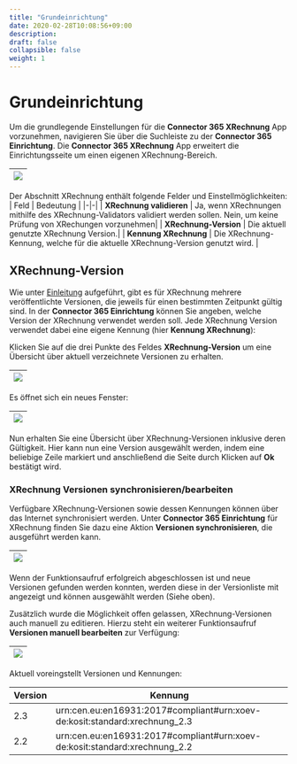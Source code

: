 ```yaml
---
title: "Grundeinrichtung"
date: 2020-02-28T10:08:56+09:00
description: 
draft: false
collapsible: false
weight: 1
---
```

# Grundeinrichtung

Um die grundlegende Einstellungen für die **Connector 365 XRechnung** App vorzunehmen, navigieren Sie über die Suchleiste
zu der **Connector 365 Einrichtung**. 
Die **Connector 365 XRechnung** App erweitert die Einrichtungsseite um einen eigenen XRechnung-Bereich.

|![](/images/apps/XRechnung/de/xr-setup.png)|
|-|

Der Abschnitt XRechnung enthält folgende Felder und Einstellmöglichkeiten:
| Feld | Bedeutung |
|-|-|
| **XRechnung validieren** | Ja, wenn XRechnungen mithilfe des XRechnung-Validators validiert werden sollen. Nein, um keine Prüfung von XRechungen vorzunehmen|
| **XRechnung-Version** | Die aktuell genutzte XRechnung Version.|
| **Kennung XRechnung** | Die XRechnung-Kennung, welche für die aktuelle XRechnung-Version genutzt wird. |

## XRechnung-Version

Wie unter [Einleitung](de-de/apps/xrechnung/first-steps/introduction/) aufgeführt, gibt es für XRechnung mehrere veröffentlichte Versionen, die jeweils für einen bestimmten Zeitpunkt gültig sind. 
In der **Connector 365 Einrichtung** können Sie angeben, welche Version der XRechnung verwendet werden soll. Jede XRechnung Version verwendet dabei eine eigene Kennung (hier **Kennung XRechnung**):


Klicken Sie auf die drei Punkte des Feldes **XRechnung-Version** um eine Übersicht über aktuell verzeichnete Versionen zu erhalten.

|![](images/apps/XRechnung/de/xr_version_assist_de.png)|
|-|

Es öffnet sich ein neues Fenster:

|![](images/apps/XRechnung/de/xr_version_page_de.png)|
|-|

Nun erhalten Sie eine Übersicht über XRechnung-Versionen inklusive deren Gültigkeit. 
Hier kann nun eine Version ausgewählt werden, indem eine beliebige Zeile markiert und anschließend die Seite durch Klicken auf **Ok** bestätigt wird.

### XRechnung Versionen synchronisieren/bearbeiten

Verfügbare XRechnung-Versionen sowie dessen Kennungen können über das Internet synchronisiert werden.
Unter **Connector 365 Einrichtung** für XRechnung finden Sie dazu eine Aktion **Versionen synchronisieren**, die ausgeführt werden kann.

|![](images/apps/XRechnung/de/xr_update_version_de.png)|
|-|

Wenn der Funktionsaufruf erfolgreich abgeschlossen ist und neue Versionen gefunden werden konnten, werden diese in der Versionliste mit angezeigt und können ausgewählt werden (Siehe oben).

Zusätzlich wurde die Möglichkeit offen gelassen, XRechnung-Versionen auch manuell zu editieren. Hierzu steht ein weiterer Funktionsaufruf **Versionen manuell bearbeiten** zur Verfügung:

|![](images/apps/XRechnung/de/xr_update_version_manually_de.png)|
|-|

Aktuell voreingstellt Versionen und Kennungen:

| Version | Kennung
|-|-|
| 2.3 | urn:cen.eu:en16931:2017#compliant#urn:xoev-de:kosit:standard:xrechnung_2.3 |
| 2.2 | urn:cen.eu:en16931:2017#compliant#urn:xoev-de:kosit:standard:xrechnung_2.2 |

